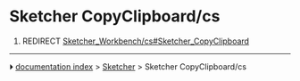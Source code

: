 # Sketcher CopyClipboard/cs
1.  REDIRECT [Sketcher_Workbench/cs#Sketcher_CopyClipboard](Sketcher_Workbench/cs#Sketcher_CopyClipboard.md)



---
⏵ [documentation index](../README.md) > [Sketcher](Sketcher_Workbench.md) > Sketcher CopyClipboard/cs
